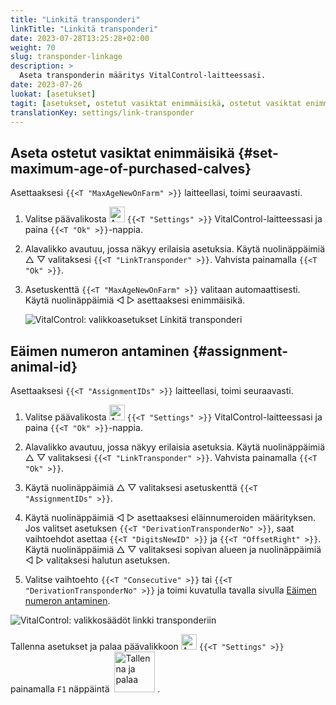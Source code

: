 ```yaml
---
title: "Linkitä transponderi"
linkTitle: "Linkitä transponderi"
date: 2023-07-28T13:25:28+02:00
weight: 70
slug: transponder-linkage
description: >
  Aseta transponderin määritys VitalControl-laitteessasi.
date: 2023-07-26
luokat: [asetukset]
tagit: [asetukset, ostetut vasiktat enimmäisikä, ostetut vasiktat enimmäisikä, Eäimen numeron antaminen]
translationKey: settings/link-transponder
---
```

## Aseta ostetut vasiktat enimmäisikä {#set-maximum-age-of-purchased-calves}
Asettaaksesi `{{<T "MaxAgeNewOnFarm" >}}` laitteellasi, toimi seuraavasti.

1. Valitse päävalikosta <img src="/icons/gear.svg" width="25" align="bottom" alt="Asetukset" /> `{{<T "Settings" >}}` VitalControl-laitteessasi ja paina `{{<T "Ok" >}}`-nappia.

2. Alavalikko avautuu, jossa näkyy erilaisia asetuksia. Käytä nuolinäppäimiä △ ▽ valitaksesi `{{<T "LinkTransponder" >}}`. Vahvista painamalla `{{<T "Ok" >}}`.

3. Asetuskenttä `{{<T "MaxAgeNewOnFarm" >}}` valitaan automaattisesti. Käytä nuolinäppäimiä ◁ ▷ asettaaksesi enimmäisikä.

    ![VitalControl: valikkoasetukset Linkitä transponderi](../images/maximumage.png "ostetut vasiktat enimmäisikä")

## Eäimen numeron antaminen {#assignment-animal-id}

Asettaaksesi `{{<T "AssignmentIDs" >}}` laitteellasi, toimi seuraavasti.

1. Valitse päävalikosta <img src="/icons/gear.svg" width="25" align="bottom" alt="Asetukset" /> `{{<T "Settings" >}}` VitalControl-laitteessasi ja paina `{{<T "Ok" >}}`-nappia.

2. Alavalikko avautuu, jossa näkyy erilaisia asetuksia. Käytä nuolinäppäimiä △ ▽ valitaksesi `{{<T "LinkTransponder" >}}`. Vahvista painamalla `{{<T "Ok" >}}`.

3. Käytä nuolinäppäimiä △ ▽ valitaksesi asetuskenttä `{{<T "AssignmentIDs" >}}`.

4. Käytä nuolinäppäimiä ◁ ▷ asettaaksesi eläinnumeroiden määrityksen. Jos valitset asetuksen `{{<T "DerivationTransponderNo" >}}`, saat vaihtoehdot asettaa `{{<T "DigitsNewID" >}}` ja `{{<T "OffsetRight" >}}`. Käytä nuolinäppäimiä △ ▽ valitaksesi sopivan alueen ja nuolinäppäimiä ◁ ▷ valitaksesi halutun asetuksen.

5. Valitse vaihtoehto `{{<T "Consecutive" >}}` tai `{{<T "DerivationTransponderNo" >}}` ja toimi kuvatulla tavalla sivulla [Eäimen numeron antaminen](../animal-registration/#assignment-animal-id).

![VitalControl: valikkosäädöt linkki transponderiin](../images/assignmentanimalid.png "Eläimen tunnisteen määrittäminen")

Tallenna asetukset ja palaa päävalikkoon <img src="/icons/gear.svg" width="25" align="bottom" alt="Asetukset" /> `{{<T "Settings" >}}` painamalla `F1` näppäintä &nbsp;<img src="/icons/footer/save_exit.svg" width="65" align="bottom" alt="Tallenna ja palaa" />&nbsp;.

